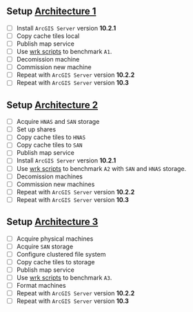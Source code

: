 ## Setup [Architecture 1](https://github.com/agrc/ArcGIS-Server-Benchmarking/blob/master/Architectures.md#architecture-1-baseline)
- [ ] Install `ArcGIS Server` version **10.2.1**
- [ ] Copy cache tiles local
- [ ] Publish map service
- [ ] Use [wrk scripts](https://github.com/steveoh/wrk) to benchmark `A1`.
- [ ] Decomission machine 
- [ ] Commission new machine
- [ ] Repeat with `ArcGIS Server` version **10.2.2**
- [ ] Repeat with `ArcGIS Server` version **10.3**

## Setup [Architecture 2](https://github.com/agrc/ArcGIS-Server-Benchmarking/blob/master/Architectures.md#architecture-2)
- [ ] Acquire `HNAS` and `SAN` storage
- [ ] Set up shares
- [ ] Copy cache tiles to `HNAS`
- [ ] Copy cache tiles to `SAN`
- [ ] Publish map service
- [ ] Install `ArcGIS Server` version **10.2.1**
- [ ] Use [wrk scripts](https://github.com/steveoh/wrk) to benchmark `A2` with `SAN` and `HNAS` storage.
- [ ] Decomission machines
- [ ] Commission new machines
- [ ] Repeat with `ArcGIS Server` version **10.2.2**
- [ ] Repeat with `ArcGIS Server` version **10.3**

## Setup [Architecture 3](https://github.com/agrc/ArcGIS-Server-Benchmarking/blob/master/Architectures.md#architecture-3)
- [ ] Acquire physical machines
- [ ] Acquire `SAN` storage
- [ ] Configure clustered file system
- [ ] Copy cache tiles to storage
- [ ] Publish map service
- [ ] Use [wrk scripts](https://github.com/steveoh/wrk) to benchmark `A3`.
- [ ] Format machines 
- [ ] Repeat with `ArcGIS Server` version **10.2.2**
- [ ] Repeat with `ArcGIS Server` version **10.3**
